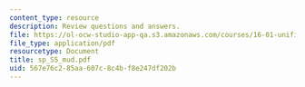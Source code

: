 ```yaml
---
content_type: resource
description: Review questions and answers.
file: https://ol-ocw-studio-app-qa.s3.amazonaws.com/courses/16-01-unified-engineering-i-ii-iii-iv-fall-2005-spring-2006/567e76c285aa607c8c4bf8e247df202b_sp_S5_mud.pdf
file_type: application/pdf
resourcetype: Document
title: sp_S5_mud.pdf
uid: 567e76c2-85aa-607c-8c4b-f8e247df202b
---
```

